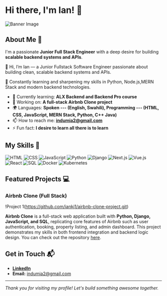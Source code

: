 # Hi there, I'm Ian! 👋

![Banner Image](https://images.unsplash.com/photo-1571171637578-41bc2dd41cd2?q=80&w=870&auto=format&fit=crop&ixlib=rb-4.1.0&ixid=M3wxMjA3fDB8MHxwaG90by1wYWdlfHx8fGVufDB8fHx8fA%3D%3D)

## About Me 🚀

I'm a passionate **Junior Full Stack Engineer** with a deep desire for building **scalable backend systems and APIs**.

👋 Hi, I’m Ian — a Junior Fullstack Software Engineer passionate about building clean, scalable backend systems and APIs.

🌱 Constantly learning and sharpening my skills in Python, Node.js,MERN Stack and modern backend technologies.

- 🌱 Currently learning: **ALX Backend and Backend Pro course**
- 🔭 Working on: **A full-stack Airbnb Clone project**
- 🌍 Languages: **Spoken --- (English, Swahili), Programming --- (HTML, CSS, JavaScript, MERN Stack, Python, C++ Java)**
- 📫 How to reach me: **indumia2@gmail.com**
- ⚡ Fun fact: **I desire to learn all there is to learn**

## My Skills 🧠

![HTML](https://img.shields.io/badge/-HTML-E34F26?style=flat-square&logo=html5&logoColor=white)
![CSS](https://img.shields.io/badge/-CSS-1572B6?style=flat-square&logo=css3&logoColor=white)
![JavaScript](https://img.shields.io/badge/-JavaScript-F7DF1E?style=flat-square&logo=javascript&logoColor=black)
![Python](https://img.shields.io/badge/-Python-3776AB?style=flat-square&logo=python&logoColor=white)
![Django](https://img.shields.io/badge/-Django-092E20?style=flat-square&logo=django&logoColor=white)
![Next.js](https://img.shields.io/badge/-Next.js-000000?style=flat-square&logo=nextdotjs&logoColor=white)
![Vue.js](https://img.shields.io/badge/-Vue.js-4FC08D?style=flat-square&logo=vue.js&logoColor=white)
![React](https://img.shields.io/badge/-React-61DAFB?style=flat-square&logo=react&logoColor=black)
![SQL](https://img.shields.io/badge/-SQL-4479A1?style=flat-square&logo=postgresql&logoColor=white)
![Docker](https://img.shields.io/badge/-Docker-2496ED?style=flat-square&logo=docker&logoColor=white)
![Kubernetes](https://img.shields.io/badge/-Kubernetes-326CE5?style=flat-square&logo=kubernetes&logoColor=white)

## Featured Projects 💻

### Airbnb Clone (Full Stack)

!Project 1(https://github.com/iankj1/airbnb-clone-project.git)

**Airbnb Clone** is a full-stack web application built with **Python, Django, JavaScript, and SQL**, replicating core features of Airbnb such as user authentication, booking, property listing, and admin dashboard. This project demonstrates my skills in both frontend integration and backend logic design. You can check out the repository [here](https://github.com/iankj1/airbnb-clone-project.git).

## Get in Touch 📬

- **[LinkedIn](https://www.linkedin.com/in/ian-ndumia-b548a8345/)**
- **Email:** indumia2@gmail.com

---

_Thank you for visiting my profile! Let's build something awesome together._
